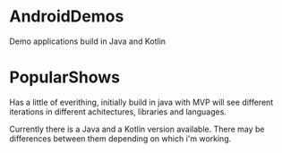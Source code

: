 # AndroidDemos
Demo applications build in Java and Kotlin

# PopularShows
Has a little of everithing, initially build in java with MVP will see different iterations in different achitectures, libraries and languages.

Currently there is a Java and a Kotlin version available. There may be differences between them depending on which i'm working.

